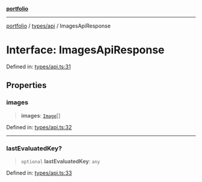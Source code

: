 [**portfolio**](../../../README.md)

***

[portfolio](../../../modules.md) / [types/api](../README.md) / ImagesApiResponse

# Interface: ImagesApiResponse

Defined in: [types/api.ts:31](https://github.com/tnorlund/Portfolio/blob/1ce9d793fe74ca9a6c4e46e63e7f387705839dcd/portfolio/types/api.ts#L31)

## Properties

### images

> **images**: [`Image`](Image.md)[]

Defined in: [types/api.ts:32](https://github.com/tnorlund/Portfolio/blob/1ce9d793fe74ca9a6c4e46e63e7f387705839dcd/portfolio/types/api.ts#L32)

***

### lastEvaluatedKey?

> `optional` **lastEvaluatedKey**: `any`

Defined in: [types/api.ts:33](https://github.com/tnorlund/Portfolio/blob/1ce9d793fe74ca9a6c4e46e63e7f387705839dcd/portfolio/types/api.ts#L33)
